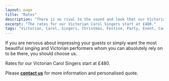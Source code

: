 ```yaml
---
layout: page
title: "Rates"
description: "There is no rival to the sound and look that our Victorian carol singers will provide for you."
excerpt: "The rates for our Victorian Carol Singers start at £480."
tags: "Victorian, Carol, Singers, Christmas, Festive, Party, Event, Carollers, Carolers, Dickensian, London, Hire, Top Hats, Quartet"
---
```

If you are nervous about impressing your guests or simply want the most beautiful singing and Victorian performers whom you can absolutely rely on to be there, you should choose us.

Rates for our Victorian Carol Singers start at £480.

Please <a href="{{ site.url }}/contact"><b>contact us</b></a> for more information and personalised quote.
